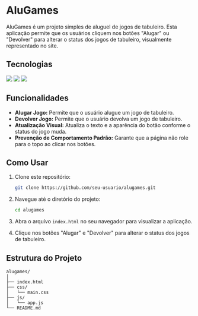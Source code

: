 # AluGames

AluGames é um projeto simples de aluguel de jogos de tabuleiro. Esta aplicação permite que os usuários cliquem nos botões "Alugar" ou "Devolver" para alterar o status dos jogos de tabuleiro, visualmente representado no site.

## Tecnologias
<div>
  <img src="https://img.shields.io/badge/HTML-239120?style=for-the-badge&logo=html5&logoColor=white">
  <img src="https://img.shields.io/badge/CSS-239120?style=for-the-badge&logo=css3&logoColor=white">
  <img src="https://img.shields.io/badge/Javascript-F7DF1E?style=for-the-badge&logo=javascript&logoColor=black">
</div>

## Funcionalidades

- **Alugar Jogo:** Permite que o usuário alugue um jogo de tabuleiro.
- **Devolver Jogo:** Permite que o usuário devolva um jogo de tabuleiro.
- **Atualização Visual:** Atualiza o texto e a aparência do botão conforme o status do jogo muda.
- **Prevenção de Comportamento Padrão:** Garante que a página não role para o topo ao clicar nos botões.

## Como Usar

1. Clone este repositório:
    ```sh
    git clone https://github.com/seu-usuario/alugames.git
    ```

2. Navegue até o diretório do projeto:
    ```sh
    cd alugames
    ```

3. Abra o arquivo `index.html` no seu navegador para visualizar a aplicação.

4. Clique nos botões "Alugar" e "Devolver" para alterar o status dos jogos de tabuleiro.

## Estrutura do Projeto

```plaintext
alugames/
│
├── index.html
├── css/
│   └── main.css
├── js/
│   └── app.js
└── README.md
